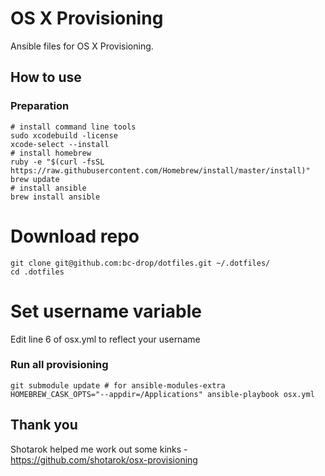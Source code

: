 # OS X Provisioning
Ansible files for OS X Provisioning.
## How to use
### Preparation
```shell
# install command line tools
sudo xcodebuild -license
xcode-select --install
# install homebrew
ruby -e "$(curl -fsSL https://raw.githubusercontent.com/Homebrew/install/master/install)"
brew update
# install ansible
brew install ansible
```
# Download repo
```shell
git clone git@github.com:bc-drop/dotfiles.git ~/.dotfiles/
cd .dotfiles
```
# Set username variable 
Edit line 6 of osx.yml to reflect your username
### Run all provisioning
```shell
git submodule update # for ansible-modules-extra
HOMEBREW_CASK_OPTS="--appdir=/Applications" ansible-playbook osx.yml
```
## Thank you
Shotarok helped me work out some kinks -  https://github.com/shotarok/osx-provisioning 
